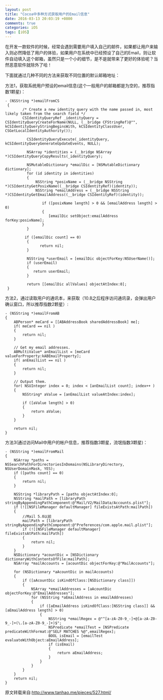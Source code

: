 ```yaml
---
layout: post
title: "Cocoa中多种方式获取用户的Email信息"
date: 2016-03-13 20:03:19 +0800
comments: true
categories: iOS
tags: [iOS]
---
```

在开发一款软件的时候，经常会遇到需要用户填入自己的邮件，如果都让用户来输入则必然降低了用户的体验，如果用户在系统中已经预设了自己的Email，则让软件自动填入这个邮箱，虽然只是一个小的细节，是不是就带来了更好的体验呢？当然恶意软件就除外了哈！
<!--more-->
下面就通过几种不同的方法来获取不同位置的默认邮箱地址：

方法1，获取系统用户预设的email信息(这个一般用户的邮箱都是为空的，推荐指数1颗星)：

    - (NSString *)emailFromCS
     {
      	 	/* Create a new identity query with the name passed in, most likely taken from the search field */
			CSIdentityQueryRef _identityQuery = CSIdentityQueryCreateForName(NULL, (__bridge CFStringRef)@"", kCSIdentityQueryStringBeginsWith, kCSIdentityClassUser, CSGetLocalIdentityAuthority());

              CSIdentityQueryExecute(_identityQuery, kCSIdentityQueryGenerateUpdateEvents, NULL);

              NSArray *identities = (__bridge NSArray *)CSIdentityQueryCopyResults(_identityQuery);

              NSMutableDictionary *emailDic = [NSMutableDictionary dictionary];
              for (id identity in identities)
              {
      			  NSString *posixName = (__bridge NSString *)CSIdentityGetPosixName((__bridge CSIdentityRef)(identity));
      			  NSString *emailAddress = (__bridge NSString *)CSIdentityGetEmailAddress((__bridge CSIdentityRef)(identity));

       				 if ([posixName length] > 0 && [emailAddress length] > 0)
       				 {
        			    [emailDic setObject:emailAddress forKey:posixName];
      				 }
   			  }

   			 if ([emailDic count] == 0)
  			  {
        			return nil;
   			  }

   			  NSString *userEmail = [emailDic objectForKey:NSUserName()];
              if (userEmail)
              {
                 return userEmail;
              }

    	      return [[emailDic allValues] objectAtIndex:0];
     }

 方法2，通过读取用户的通讯本，来获取（10.8之后程序访问通讯录，会弹出用户确认窗口，所以推荐指数2颗星）:

    - (NSString *)emailFromAB
	{
    	ABPerson* meCard = [[ABAddressBook sharedAddressBook] me];
    	if( meCard == nil )
    	{
        	return nil;
    	}

    	// Get my email addresses.
    	ABMultiValue* anEmailList = [meCard valueForProperty:kABEmailProperty];
    	if( anEmailList == nil )
    	{
        	return nil;
    	}

    	// Output them.
    	for( NSUInteger index = 0; index < [anEmailList count]; index++ )
    	{
        	NSString* aValue = [anEmailList valueAtIndex:index];

        	if ([aValue length] > 0)
        	{
            	return aValue;
        	}
    	}

    	return nil;
	}

方法3(通过访问Mail中用户的帐户信息，推荐指数3颗星，流氓指数3颗星)：

	- (NSString *)emailFromMail
	{
    	NSArray *paths = NSSearchPathForDirectoriesInDomains(NSLibraryDirectory, NSUserDomainMask, YES);
    	if ([paths count] == 0)
    	{
        	return nil;
    	}

    	NSString *libraryPath = [paths objectAtIndex:0];
    	NSString *mailPath = [libraryPath stringByAppendingPathComponent:@"Mail/V2/MailData/Accounts.plist"];
    	if (![[NSFileManager defaultManager] fileExistsAtPath:mailPath])
    	{
        	//Mail 5.0以前
        	mailPath = [libraryPath stringByAppendingPathComponent:@"Preferences/com.apple.mail.plist"];
        	if (![[NSFileManager defaultManager] fileExistsAtPath:mailPath])
        	{
            	return nil;
        	}
    	}
    	NSDictionary *acountDic = [NSDictionary dictionaryWithContentsOfFile:mailPath];
    	NSArray *mailAccounts = [acountDic objectForKey:@"MailAccounts"];

    	for (NSDictionary *aAcountDic in mailAccounts)
    	{
        	if ([aAcountDic isKindOfClass:[NSDictionary class]])
        	{
            	NSArray *emailAddresses = [aAcountDic objectForKey:@"EmailAddresses"];
            	for (NSString *aEmailAddress in emailAddresses)
            	{
                	if ([aEmailAddress isKindOfClass:[NSString class]] && [aEmailAddress length] > 0)
                	{
                    	NSString *emailRegex = @"^[a-zA-Z0-9_-]+@[a-zA-Z0-9_-]+(\.[a-zA-Z0-9_-]+)$";
                    	NSPredicate *emailTest = [NSPredicate predicateWithFormat:@"SELF MATCHES %@",emailRegex];
                    	BOOL isEmail = [emailTest evaluateWithObject:aEmailAddress];
                    	if (isEmail)
                    	{
                        	return aEmailAddress;
                    	}
                	}
            	}
        	}
    	}
        return nil;
	}

原文转载来自:<http://www.tanhao.me/pieces/527.html/>